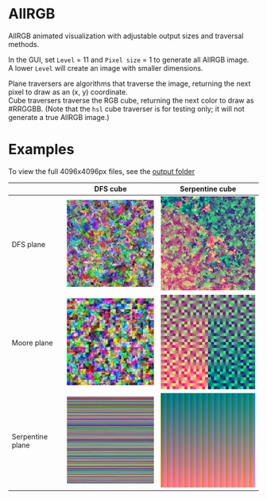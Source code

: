 # AllRGB

AllRGB animated visualization with adjustable output sizes and traversal methods.

In the GUI, set `Level` = 11 and `Pixel size` = 1 to generate all AllRGB image.  
A lower `Level` will create an image with smaller dimensions.

Plane traversers are algorithms that traverse the image, returning the next pixel to draw as an (x, y) coordinate.  
Cube traversers traverse the RGB cube, returning the next color to draw as #RRGGBB.
(Note that the `hsl` cube traverser is for testing only; it will not generate a true AllRGB image.)

# Examples

To view the full 4096x4096px files, see the [output folder](output)

|  | DFS cube | Serpentine cube |
|------------|-----|------------|
| DFS plane | ![DFS plane + DFS cube](output-small/dfs-dfs.png) | ![DFS plane + Serpentine cube](output-small/dfs-serpentine.png) |
| Moore plane | ![Moore plane + DFS cube](output-small/moore-dfs.png) | ![Moore plane + Serpentine cube](output-small/moore-serpentine.png) |
| Serpentine plane | ![Serpentine plane + DFS cube](output-small/serpentine-dfs.png) | ![Serpentine plane + Serpentine cube](output-small/serpentine-serpentine.png) |
